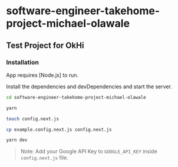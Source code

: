 # software-engineer-takehome-project-michael-olawale
## Test Project for OkHi


### Installation

App requires [Node.js] to run.

Install the dependencies and devDependencies and start the server.

```sh
cd software-engineer-takehome-project-michael-olawale

yarn

touch config.next.js

cp example.config.next.js config.next.js

yarn dev
```


> Note: Add your Google API Key to `GOOGLE_API_KEY` inside `config.next.js` file.
